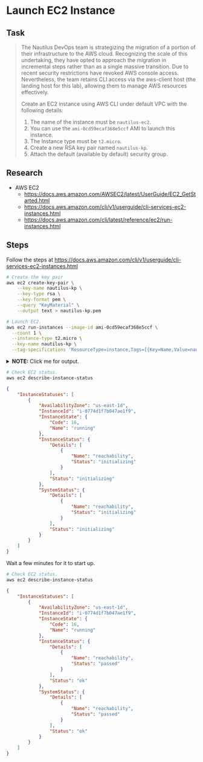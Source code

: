 # Launch EC2 Instance

## Task

> The Nautilus DevOps team is strategizing the migration of a portion of their infrastructure to the AWS cloud. Recognizing the scale of this undertaking, they have opted to approach the migration in incremental steps rather than as a single massive transition. Due to recent security restrictions have revoked AWS console access. Nevertheless, the team retains CLI access via the aws-client host (the landing host for this lab), allowing them to manage AWS resources effectively.
>
> Create an EC2 instance using AWS CLI under default VPC with the following details:
> 1. The name of the instance must be `nautilus-ec2`.
> 2. You can use the `ami-0cd59ecaf368e5ccf` AMI to launch this instance.
> 3. The Instance type must be `t2.micro`.
> 4. Create a new RSA key pair named `nautilus-kp`.
> 5. Attach the default (available by default) security group.

## Research

* AWS EC2
  * https://docs.aws.amazon.com/AWSEC2/latest/UserGuide/EC2_GetStarted.html
  * https://docs.aws.amazon.com/cli/v1/userguide/cli-services-ec2-instances.html
  * https://docs.aws.amazon.com/cli/latest/reference/ec2/run-instances.html

## Steps

Follow the steps at https://docs.aws.amazon.com/cli/v1/userguide/cli-services-ec2-instances.html

```bash
# Create the key pair
aws ec2 create-key-pair \
    --key-name nautilus-kp \
    --key-type rsa \
    --key-format pem \
    --query "KeyMaterial" \
    --output text > nautilus-kp.pem

# Launch EC2.
aws ec2 run-instances --image-id ami-0cd59ecaf368e5ccf \
  --count 1 \
  --instance-type t2.micro \
  --key-name nautilus-kp \
  --tag-specifications 'ResourceType=instance,Tags=[{Key=Name,Value=nautilus-ec2}]'
```

<details>
  <summary><b>NOTE:</b> Click me for output.</summary>

```json
{
    "Groups": [],
    "Instances": [
        {
            "AmiLaunchIndex": 0,
            "ImageId": "ami-0cd59ecaf368e5ccf",
            "InstanceId": "i-0774d1f7b047ae1f9",
            "InstanceType": "t2.micro",
            "KeyName": "nautilus-kp",
            "LaunchTime": "2024-08-08T04:52:06.000Z",
            "Monitoring": {
                "State": "disabled"
            },
            "Placement": {
                "AvailabilityZone": "us-east-1d",
                "GroupName": "",
                "Tenancy": "default"
            },
            "PrivateDnsName": "ip-172-31-32-199.ec2.internal",
            "PrivateIpAddress": "172.31.32.199",
            "ProductCodes": [],
            "PublicDnsName": "",
            "State": {
                "Code": 0,
                "Name": "pending"
            },
            "StateTransitionReason": "",
            "SubnetId": "subnet-086f344bba1b6bceb",
            "VpcId": "vpc-023cd07feb2c6f3e2",
            "Architecture": "x86_64",
            "BlockDeviceMappings": [],
            "ClientToken": "461ea24c-4dca-440f-98df-3f17c7738f90",
            "EbsOptimized": false,
            "EnaSupport": true,
            "Hypervisor": "xen",
            "NetworkInterfaces": [
                {
                    "Attachment": {
                        "AttachTime": "2024-08-08T04:52:06.000Z",
                        "AttachmentId": "eni-attach-09ea13323d7489943",
                        "DeleteOnTermination": true,
                        "DeviceIndex": 0,
                        "Status": "attaching",
                        "NetworkCardIndex": 0
                    },
                    "Description": "",
                    "Groups": [
                        {
                            "GroupName": "default",
                            "GroupId": "sg-0a9d52ad4c69f5bda"
                        }
                    ],
                    "Ipv6Addresses": [],
                    "MacAddress": "0e:50:c8:93:42:ab",
                    "NetworkInterfaceId": "eni-05f5b8ac88b782e8d",
                    "OwnerId": "211125465619",
                    "PrivateDnsName": "ip-172-31-32-199.ec2.internal",
                    "PrivateIpAddress": "172.31.32.199",
                    "PrivateIpAddresses": [
                        {
                            "Primary": true,
                            "PrivateDnsName": "ip-172-31-32-199.ec2.internal",
                            "PrivateIpAddress": "172.31.32.199"
                        }
                    ],
                    "SourceDestCheck": true,
                    "Status": "in-use",
                    "SubnetId": "subnet-086f344bba1b6bceb",
                    "VpcId": "vpc-023cd07feb2c6f3e2",
                    "InterfaceType": "interface"
                }
            ],
            "RootDeviceName": "/dev/sda1",
            "RootDeviceType": "ebs",
            "SecurityGroups": [
                {
                    "GroupName": "default",
                    "GroupId": "sg-0a9d52ad4c69f5bda"
                }
            ],
            "SourceDestCheck": true,
            "StateReason": {
                "Code": "pending",
                "Message": "pending"
            },
            "Tags": [
                {
                    "Key": "Name",
                    "Value": "nautilus-ec2"
                }
            ],
            "VirtualizationType": "hvm",
            "CpuOptions": {
                "CoreCount": 1,
                "ThreadsPerCore": 1
            },
            "CapacityReservationSpecification": {
                "CapacityReservationPreference": "open"
            },
            "MetadataOptions": {
                "State": "pending",
                "HttpTokens": "optional",
                "HttpPutResponseHopLimit": 1,
                "HttpEndpoint": "enabled",
                "HttpProtocolIpv6": "disabled",
                "InstanceMetadataTags": "disabled"
            },
            "EnclaveOptions": {
                "Enabled": false
            },
            "PrivateDnsNameOptions": {
                "HostnameType": "ip-name",
                "EnableResourceNameDnsARecord": false,
                "EnableResourceNameDnsAAAARecord": false
            },
            "MaintenanceOptions": {
                "AutoRecovery": "default"
            },
            "CurrentInstanceBootMode": "legacy-bios"
        }
    ],
    "OwnerId": "211125465619",
    "ReservationId": "r-0bd534bace4b58abc"
}
```

</details>

```bash
# Check EC2 status.
aws ec2 describe-instance-status
```

```json
{
    "InstanceStatuses": [
        {
            "AvailabilityZone": "us-east-1d",
            "InstanceId": "i-0774d1f7b047ae1f9",
            "InstanceState": {
                "Code": 16,
                "Name": "running"
            },
            "InstanceStatus": {
                "Details": [
                    {
                        "Name": "reachability",
                        "Status": "initializing"
                    }
                ],
                "Status": "initializing"
            },
            "SystemStatus": {
                "Details": [
                    {
                        "Name": "reachability",
                        "Status": "initializing"
                    }
                ],
                "Status": "initializing"
            }
        }
    ]
}
```

Wait a few minutes for it to start up.

```bash
# Check EC2 status.
aws ec2 describe-instance-status
```

```json
{
    "InstanceStatuses": [
        {
            "AvailabilityZone": "us-east-1d",
            "InstanceId": "i-0774d1f7b047ae1f9",
            "InstanceState": {
                "Code": 16,
                "Name": "running"
            },
            "InstanceStatus": {
                "Details": [
                    {
                        "Name": "reachability",
                        "Status": "passed"
                    }
                ],
                "Status": "ok"
            },
            "SystemStatus": {
                "Details": [
                    {
                        "Name": "reachability",
                        "Status": "passed"
                    }
                ],
                "Status": "ok"
            }
        }
    ]
}
```